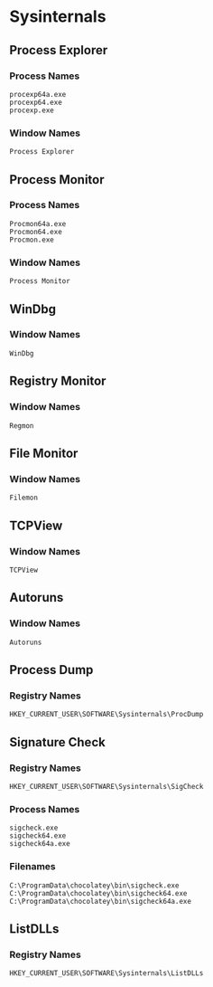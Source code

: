# Sysinternals

## Process Explorer

### Process Names

```
procexp64a.exe
procexp64.exe
procexp.exe
```

### Window Names

```
Process Explorer
```

## Process Monitor

### Process Names

```
Procmon64a.exe
Procmon64.exe
Procmon.exe
```

### Window Names

```
Process Monitor
```

## WinDbg

### Window Names

```
WinDbg
```

## Registry Monitor

### Window Names

```
Regmon
```

## File Monitor

### Window Names

```
Filemon
```

## TCPView

### Window Names

```
TCPView
```

## Autoruns

### Window Names

```
Autoruns
```

## Process Dump

### Registry Names

```
HKEY_CURRENT_USER\SOFTWARE\Sysinternals\ProcDump
```

## Signature Check

### Registry Names

```
HKEY_CURRENT_USER\SOFTWARE\Sysinternals\SigCheck
```

### Process Names

```
sigcheck.exe
sigcheck64.exe
sigcheck64a.exe
```

### Filenames

```
C:\ProgramData\chocolatey\bin\sigcheck.exe
C:\ProgramData\chocolatey\bin\sigcheck64.exe
C:\ProgramData\chocolatey\bin\sigcheck64a.exe
```

## ListDLLs

### Registry Names

```
HKEY_CURRENT_USER\SOFTWARE\Sysinternals\ListDLLs
```